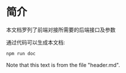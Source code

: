 # 简介

本文档罗列了前端对接所需要的后端接口及参数

通过代码可以生成本文档:

```bash
npm run doc
```

Note that this text is from the file "header.md".
